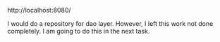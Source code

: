 http://localhost:8080/

I would do a repository for dao layer.
However, I left this work not done completely.
I am going to do this in the next task.
